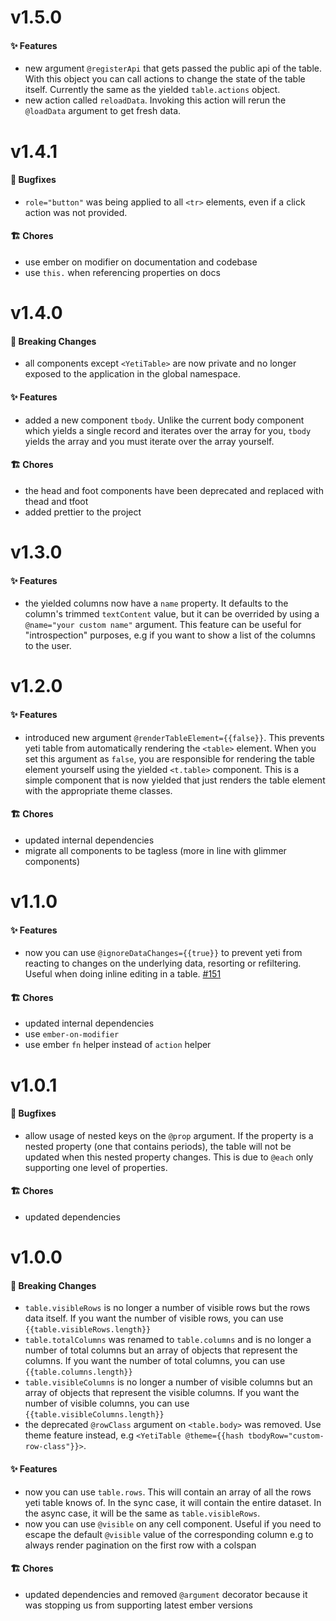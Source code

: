 # v1.5.0

#### ✨ Features

- new argument `@registerApi` that gets passed the public api of the table. With this object you can call
  actions to change the state of the table itself. Currently the same as the yielded `table.actions` object.
- new action called `reloadData`. Invoking this action will rerun the `@loadData` argument to get fresh data.

# v1.4.1

#### 🐛 Bugfixes

- `role="button"` was being applied to all `<tr>` elements, even if a click action was not provided.

#### 🏗 Chores

- use ember on modifier on documentation and codebase
- use `this.` when referencing properties on docs

# v1.4.0

#### 🚨 Breaking Changes

- all components except `<YetiTable>` are now private and no longer exposed to the application in the global namespace.

#### ✨ Features

- added a new component `tbody`. Unlike the current body component which yields a single record and
  iterates over the array for you, `tbody` yields the array and you must iterate over the array yourself.

#### 🏗 Chores

- the head and foot components have been deprecated and replaced with thead and tfoot
- added prettier to the project

# v1.3.0

#### ✨ Features

- the yielded columns now have a `name` property. It defaults to the column's trimmed `textContent` value, but it can be
  overrided by using a `@name="your custom name"` argument. This feature can be useful for "introspection" purposes,
  e.g if you want to show a list of the columns to the user.

# v1.2.0

#### ✨ Features

- introduced new argument `@renderTableElement={{false}}`. This prevents yeti table from automatically rendering the `<table>` element.
  When you set this argument as `false`, you are responsible for rendering the table element yourself using the yielded `<t.table>` component.
  This is a simple component that is now yielded that just renders the table element with the appropriate theme classes.

#### 🏗 Chores

- updated internal dependencies
- migrate all components to be tagless (more in line with glimmer components)

# v1.1.0

#### ✨ Features

- now you can use `@ignoreDataChanges={{true}}` to prevent yeti from reacting to changes on the underlying data, resorting or refiltering. Useful when doing inline editing in a table. [#151](https://github.com/miguelcobain/ember-yeti-table/pull/151)

#### 🏗 Chores

- updated internal dependencies
- use `ember-on-modifier`
- use ember `fn` helper instead of `action` helper

# v1.0.1

#### 🐛 Bugfixes

- allow usage of nested keys on the `@prop` argument. If the property is a nested property (one that contains
  periods), the table will not be updated when this nested property changes. This is due to `@each` only supporting one level
  of properties.

#### 🏗 Chores

- updated dependencies

# v1.0.0

#### 🚨 Breaking Changes

- `table.visibleRows` is no longer a number of visible rows but the rows data itself. If you want the number of visible rows, you can use `{{table.visibleRows.length}}`
- `table.totalColumns` was renamed to `table.columns` and is no longer a number of total columns but an array of objects that represent the columns. If you want the number of total columns, you can use `{{table.columns.length}}`
- `table.visibleColumns` is no longer a number of visible columns but an array of objects that represent the visible columns. If you want the number of visible columns, you can use `{{table.visibleColumns.length}}`
- the deprecated `@rowClass` argument on `<table.body>` was removed. Use theme feature instead, e.g `<YetiTable @theme={{hash tbodyRow="custom-row-class"}}>`.

#### ✨ Features

- now you can use `table.rows`. This will contain an array of all the rows yeti table knows of. In the sync case, it will contain the entire dataset. In the async case, it will be the same as `table.visibleRows`.
- now you can use `@visible` on any cell component. Useful if you need to escape the default `@visible` value of the corresponding column e.g to always render pagination on the first row with a colspan

#### 🏗 Chores

- updated dependencies and removed `@argument` decorator because it was stopping us from supporting latest ember versions
